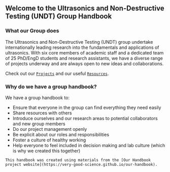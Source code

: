 
## Welcome to the Ultrasonics and Non-Destructive Testing (UNDT) Group Handbook

### What our Group does
The Ultrasonics and Non-Destructive Testing (UNDT) group undertake internationally leading research into the fundamentals and applications of ultrasonics. With six core members of academic staff and a dedicated team of 25 PhD/EngD students and research assistants, we have a diverse range of projects underway and are always open to new ideas and collaborations.

Check out our [`Projects`](projects/index) and our useful [`Resources`](resources).

### Why do we have a group handbook?

We have a group handbook to:
- Ensure that everyone in the group can find everything they need easily 
- Share resources with others 
- Introduce ourselves and our research areas to potential collaborators and new group members
- Do our project management openly 
- Be explicit about our roles and responsibilities
- Foster a culture of healthy working
- Help everyone to feel included in decision making and lab culture (which is why we created this together)


```{note}
This handbook was created using materials from the [Our Handbook project website](https://very-good-science.github.io/our-handbook).
```


